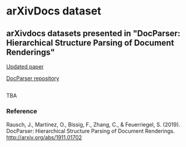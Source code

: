 # arXivDocs dataset
##   arXivdocs datasets presented in "DocParser: Hierarchical Structure Parsing of Document Renderings"
[Updated paper](docparser.pdf)

[DocParser repository](https://github.com/DS3Lab/DocParser/)

##
TBA


### Reference
Rausch, J., Martinez, O., Bissig, F., Zhang, C., & Feuerriegel, S. (2019). DocParser: Hierarchical Structure Parsing of Document Renderings. http://arxiv.org/abs/1911.01702



